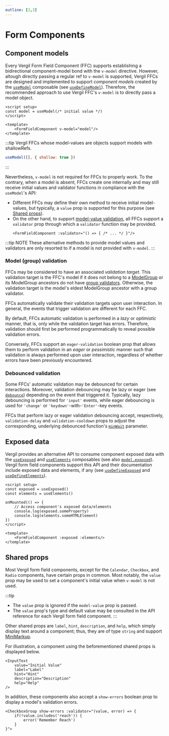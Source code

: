 ```yaml
---
outline: [2,3]
---
```


# Form Components

<script setup>
import { InputText, CheckboxGroup } from '@8ctavio/vergil/components'
import { useModel } from '@8ctavio/vergil'

const planetOptions = {
    earth: 'Earth',
    reach: 'Reach',
    harvest: 'Harvest'
}
const planets = useModel(['earth'], {
    validator(value, error) {
        if(!value.includes('reach')) {
            error('Remember Reach')
        }
    }
})
planets.validate()
</script>

## Component models

Every Vergil Form Field Component (FFC) supports establishing a bidirectional component-model bond with the `v-model` directive. However, altough directly passing a regular ref to `v-model` is supported, Vergil FFCs are designed and implemented to support *component models* created by the [`useModel`](/composables/useModel) composable (see [`useDefineModel`](/composables/useDefineModel)). Therefore, the recommended approach to use Vergil FFC's `v-model` is to directly pass a model object.

```vue
<script setup>
const model = useModel(/* initial value */)
</script>

<template>
    <FormFieldComponent v-model="model"/>
</template>
```

:::tip
Vergil FFCs whose model-values are objects support models with shallowRefs.

```js
useModel([], { shallow: true })
```
:::

Nevertheless, `v-model` is not required for FFCs to properly work. To the contrary, when a model is absent, FFCs create one internally and may still receive initial values and validator functions in compliance with the `useModel`'s API:

- Different FFCs may define their own method to receive initial model-values, but typically, a `value` prop is supported for this purpose (see [Shared props](#shared-props)).
- On the other hand, to support [model-value validation](/composables/useModel#validation-and-error-handling), all FFCs support a `validator` prop through which a `validator` function may be provided.
    ```vue
    <FormFieldComponent :validator="() => { /* ... */ }"/>
    ```

:::tip NOTE
These alternative methods to provide model values and validators are only resorted to if a model is not provided with `v-model`.
:::

### Model (group) validation

FFCs may be considered to have an associated *validation target*. This validation target is the FFC's model if it does not belong to a [ModelGroup](/functions/modelgroup) or its ModelGroup ancestors do not have [group validators](/functions/modelgroup#model-group-validation). Otherwise, the validation target is the model's eldest ModelGroup ancestor with a group validator.

FFCs automatically validate their validation targets upon user interaction. In general, the events that trigger validation are different for each FFC.

By default, FFCs automatic validation is performed in a *lazy* or *optimistic* manner, that is, only while the validation target has errors. Therefore, validation should first be performed programmatically to reveal possible validation errors.

Conversely, FFCs support an `eager-validation` boolean prop that allows them to perform validation in an *eager* or *pessimistic* manner such that validation is always performed upon user interaction, regardless of whether errors have been previously encountered.

### Debounced validation

Some FFCs' automatic validation may be debounced for certain interactions. Moreover, validation debouncing may be lazy or eager (see [`debounce`](/utilities/functions#debounce)) depending on the event that triggered it. Typically, lazy debouncing is performed for `'input'` events, while eager debouncing is used for `'change'` or `'keydown'`-with-`'Enter'`-key events.

FFCs that perform lazy or eager validation debouncing accept, respectively, `validation-delay` and `validation-cooldown` props to adjust the corresponding, underlying debounced function's [`minWait`](/utilities/functions#debounce) parameter.

## Exposed data

Vergil provides an alternative API to consume component exposed data with the [`useExposed`](/composables/useExposed) and [`useElements`](/composables/useElements) composables (see also [`model.exposed`](/composables/useModel#model-exposed)). Vergil form field components support this API and their documentation include exposed data and elements, if any (see [`useDefineExposed`](/composables/useDefineExposed) and [`useDefineElements`](/composables/useDefineElements)).

```vue
<script setup>
const exposed = useExposed()
const elements = useElements()

onMounted(() => {
    // Access component's exposed data/elements
    console.log(exposed.someProperty)
    console.log(elements.someHTMLElement)
})
</script>

<template>
    <FormFieldComponent :exposed :elements/>
</template>
```

## Shared props

Most Vergil form field components, except for the `Calendar`, `Checkbox`, and `Radio` components, have certain props in common. Most notably, the `value` prop may be used to set a component's initial value when `v-model` is not used.

:::tip
- The `value` prop is ignored if the `model-value` prop is passed.
- The `value` prop's type and default value may be consulted in the API reference for each Vergil form field component.
:::

Other shared props are `label`, `hint`, `description`, and `help`, which simply display text around a component; thus, they are of type `string` and support [MiniMarkup](/mini-markup).

For illustration, a component using the beforementioned shared props is displayed below.

```vue-html
<InputText
    value="Initial Value"
    label="Label"
    hint="Hint"
    description="Description"
    help="Help"
/>
```

<Demo>
    <InputText
        value="Initial Value"
        label="Label"
        hint="Hint"
        description="Description"
        help="Help"
    />
</Demo>

In addition, these components also accept a `show-errors` boolean prop to display a model's validation errors.

```vue
<CheckboxGroup show-errors :validator="(value, error) => {
    if(!value.includes('reach')) {
        error('Remember Reach')
    }
}">
```

<Demo>
    <CheckboxGroup v-model="planets" :options="planetOptions" show-errors direction="row"/>
</Demo>